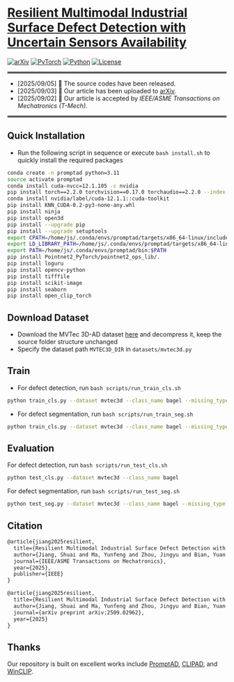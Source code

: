 # [Resilient Multimodal Industrial Surface Defect Detection with Uncertain Sensors Availability](https://svyj.github.io/MISDD-MM/)

[![arXiv](https://img.shields.io/badge/arXiv-2509.02962-df2a2a.svg?style=for-the-badge)](https://arxiv.org/abs/2509.02962)
[![PyTorch](https://img.shields.io/badge/PyTorch-2.2.0-EE4C2C.svg?style=for-the-badge&logo=pytorch)](https://pytorch.org/get-started/locally/)
[![Python](https://img.shields.io/badge/python-3.11-blue?style=for-the-badge)](https://www.python.org)
[![License](https://img.shields.io/github/license/TRI-ML/prismatic-vlms?style=for-the-badge)](LICENSE)


<hr style="border: 2px solid gray;"></hr>

- [2025/09/05] 🌟 The source codes have been released.
- [2025/09/03] 🌟 Our article has been uploaded to [arXiv](https://arxiv.org/abs/2509.02962).
- [2025/09/02] 🎉 Our article is accepted by *IEEE/ASME Transactions on Mechatronics (T-Mech)*.

<hr style="border: 2px solid gray;"></hr>

## Quick Installation

- Run the following script in sequence or execute `bash install.sh` to quickly install the required packages

```bash
conda create -n promptad python=3.11
source activate promptad
conda install cuda-nvcc=12.1.105 -c nvidia
pip install torch==2.2.0 torchvision==0.17.0 torchaudio==2.2.0 --index-url https://download.pytorch.org/whl/cu121
conda install nvidia/label/cuda-12.1.1::cuda-toolkit
pip install KNN_CUDA-0.2-py3-none-any.whl
pip install ninja
pip install open3d
pip install --upgrade pip
pip install --upgrade setuptools
export CPATH=/home/js/.conda/envs/promptad/targets/x86_64-linux/include:$CPATH
export LD_LIBRARY_PATH=/home/js/.conda/envs/promptad/targets/x86_64-linux/lib:$LD_LIBRARY_PATH
export PATH=/home/js/.conda/envs/promptad/bin:$PATH
pip install Pointnet2_PyTorch/pointnet2_ops_lib/.
pip install loguru
pip install opencv-python
pip install tifffile
pip install scikit-image
pip install seaborn
pip install open_clip_torch
```

## Download Dataset

- Download the MVTec 3D-AD dataset [here](https://www.mvtec.com/company/research/datasets/mvtec-3d-ad) and decompress it, keep the source folder structure unchanged
- Specify the dataset path `MVTEC3D_DIR` in `datasets/mvtec3d.py`

## Train

- For defect detection, run `bash scripts/run_train_cls.sh`

```bash
python train_cls.py --dataset mvtec3d --class_name bagel --missing_type both --missing_rate 0.3
```

- For defect segmentation, run `bash scripts/run_train_seg.sh`

```bash
python train_cls.py --dataset mvtec3d --class_name bagel --missing_type both --missing_rate 0.3
```

## Evaluation

For defect detection, run `bash scripts/run_test_cls.sh`

```bash
python test_cls.py --dataset mvtec3d --class_name bagel
```

For defect segmentation, run `bash scripts/run_test_seg.sh`

```bash
python test_seg.py --dataset mvtec3d --class_name bagel --missing_type both --missing_rate 0.3
```

## Citation

```tex
@article{jiang2025resilient,
  title={Resilient Multimodal Industrial Surface Defect Detection with Uncertain Sensors Availability},
  author={Jiang, Shuai and Ma, Yunfeng and Zhou, Jingyu and Bian, Yuan and Wang, Yaonan and Liu, Min},
  journal={IEEE/ASME Transactions on Mechatronics},
  year={2025},
  publisher={IEEE}
}

@article{jiang2025resilient,
  title={Resilient Multimodal Industrial Surface Defect Detection with Uncertain Sensors Availability},
  author={Jiang, Shuai and Ma, Yunfeng and Zhou, Jingyu and Bian, Yuan and Wang, Yaonan and Liu, Min},
  journal={arXiv preprint arXiv:2509.02962},
  year={2025}
}
```

## Thanks

Our repository is built on excellent works include  [PromptAD](https://github.com/FuNz-0/PromptAD), [CLIPAD](https://github.com/ByChelsea/CLIP-AD), and [WinCLIP](https://github.com/caoyunkang/WinClip).






